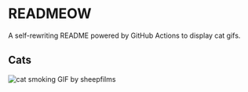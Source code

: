 # READMEOW

A self-rewriting README powered by GitHub Actions to display cat gifs.

## Cats

![cat smoking GIF by sheepfilms](https://media1.giphy.com/media/l0ExdMHUDKteztyfe/200.gif?cid=9acd02dam1pnyvp4qokw0oqw1iklpxss91bneua22rdh82qb&ep=v1_gifs_search&rid=200.gif&ct=g)
